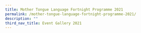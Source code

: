 ```yaml
---
title: Mother Tongue Language Fortnight Programme 2021
permalink: /mother-tongue-language-fortnight-programme-2021/
description: ""
third_nav_title: Event Gallery 2021
---
```

